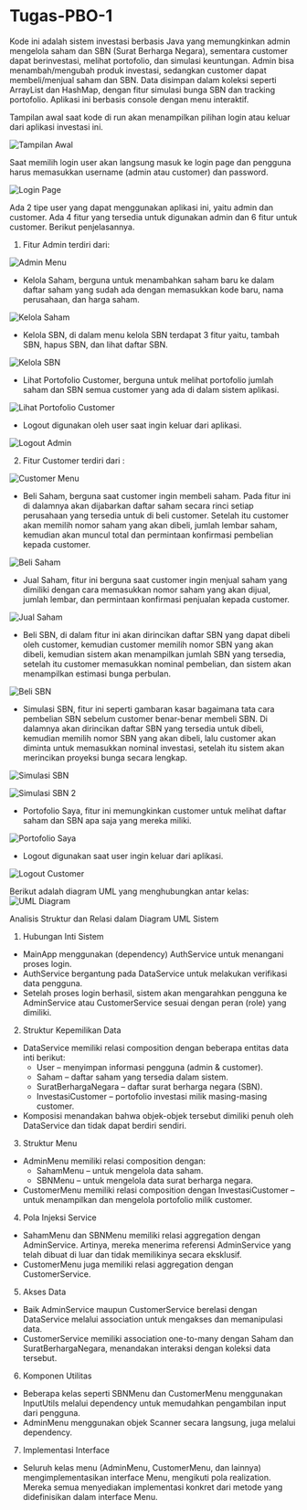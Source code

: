 # Tugas-PBO-1

Kode ini adalah sistem investasi berbasis Java yang memungkinkan admin mengelola saham dan SBN (Surat Berharga Negara), sementara customer dapat berinvestasi, melihat portofolio, dan simulasi keuntungan. Admin bisa menambah/mengubah produk investasi, sedangkan customer dapat membeli/menjual saham dan SBN. Data disimpan dalam koleksi seperti ArrayList dan HashMap, dengan fitur simulasi bunga SBN dan tracking portofolio. Aplikasi ini berbasis console dengan menu interaktif.

Tampilan awal saat kode di run akan menampilkan pilihan login atau keluar dari aplikasi investasi ini. 

![Tampilan Awal](https://raw.githubusercontent.com/titi291123/Tugas-PBO-1/main/assets/images/page_awal.png)

Saat memilih login user akan langsung masuk ke login page dan pengguna harus memasukkan username (admin atau customer) dan password.

![Login Page](https://raw.githubusercontent.com/titi291123/Tugas-PBO-1/main/assets/images/login_page.png)


Ada 2 tipe user yang dapat menggunakan aplikasi ini, yaitu admin dan customer. Ada 4 fitur yang tersedia untuk digunakan admin dan 6 fitur untuk customer. Berikut penjelasannya.
1. Fitur Admin terdiri dari:

![Admin Menu](https://raw.githubusercontent.com/titi291123/Tugas-PBO-1/main/assets/images/Admin_Menu.png)
    
- Kelola Saham, berguna untuk menambahkan saham baru ke dalam daftar saham yang sudah ada dengan memasukkan kode baru, nama perusahaan, dan harga saham.

![Kelola Saham](https://raw.githubusercontent.com/titi291123/Tugas-PBO-1/main/assets/images/Kelola_Saham.png)
            
- Kelola SBN, di dalam menu kelola SBN terdapat 3 fitur yaitu, tambah SBN, hapus SBN, dan lihat daftar SBN.

![Kelola SBN](https://raw.githubusercontent.com/titi291123/Tugas-PBO-1/main/assets/images/Kelola_SBN.png)
            
- Lihat Portofolio Customer, berguna untuk melihat portofolio jumlah saham dan SBN semua customer yang ada di dalam sistem aplikasi.

![Lihat Portofolio Customer](https://raw.githubusercontent.com/titi291123/Tugas-PBO-1/main/assets/images/Lihat_Portofolio_Customer.png)
            
- Logout digunakan oleh user saat ingin keluar dari aplikasi.

![Logout Admin](https://raw.githubusercontent.com/titi291123/Tugas-PBO-1/main/assets/images/Logout_Admin.png)
            

2. Fitur Customer terdiri dari :

![Customer Menu](https://raw.githubusercontent.com/titi291123/Tugas-PBO-1/main/assets/images/Customer_Menu.png)
    
- Beli Saham, berguna saat customer ingin membeli saham. Pada fitur ini di dalamnya akan dijabarkan daftar saham secara rinci setiap perusahaan yang tersedia untuk di beli customer. Setelah itu customer akan memilih nomor saham yang akan dibeli, jumlah lembar saham, kemudian akan muncul total dan permintaan konfirmasi pembelian kepada customer.

![Beli Saham](https://raw.githubusercontent.com/titi291123/Tugas-PBO-1/main/assets/images/Beli_Saham.png)
            
- Jual Saham, fitur ini berguna saat customer ingin menjual saham yang dimiliki dengan cara memasukkan nomor saham yang akan dijual, jumlah lembar, dan permintaan konfirmasi penjualan kepada customer.

![Jual Saham](https://raw.githubusercontent.com/titi291123/Tugas-PBO-1/main/assets/images/Jual_Saham.png)
            
- Beli SBN, di dalam fitur ini akan dirincikan daftar SBN yang dapat dibeli oleh customer, kemudian customer memilih nomor SBN yang akan dibeli, kemudian sistem akan menampilkan jumlah SBN yang tersedia, setelah itu customer memasukkan nominal pembelian, dan sistem akan menampilkan estimasi bunga perbulan.

![Beli SBN](https://raw.githubusercontent.com/titi291123/Tugas-PBO-1/main/assets/images/Beli_SBN.png)
            
- Simulasi SBN, fitur ini seperti  gambaran kasar bagaimana tata cara pembelian SBN sebelum customer benar-benar membeli SBN. Di dalamnya akan dirincikan daftar SBN yang tersedia untuk dibeli, kemudian memilih nomor SBN yang akan dibeli, lalu customer akan diminta untuk memasukkan nominal investasi, setelah itu sistem akan merincikan proyeksi bunga secara lengkap.

![Simulasi SBN](https://raw.githubusercontent.com/titi291123/Tugas-PBO-1/main/assets/images/Simulasi_SBN_1.png)

![Simulasi SBN 2](https://raw.githubusercontent.com/titi291123/Tugas-PBO-1/main/assets/images/Simulasi_SBN_2.png)

            
- Portofolio Saya, fitur ini memungkinkan customer untuk melihat daftar saham dan SBN apa saja yang mereka miliki.

![Portofolio Saya](https://raw.githubusercontent.com/titi291123/Tugas-PBO-1/main/assets/images/Portofolio_Saya.png)

- Logout digunakan saat user ingin keluar dari aplikasi.

![Logout Customer](https://raw.githubusercontent.com/titi291123/Tugas-PBO-1/main/assets/images/Logout_Customer.png)


Berikut adalah diagram UML yang menghubungkan antar kelas:
![UML Diagram](https://raw.githubusercontent.com/titi291123/Tugas-PBO-1/main/assets/images/UML_PBO3.drawio.png)

Analisis Struktur dan Relasi dalam Diagram UML Sistem
1. Hubungan Inti Sistem
- MainApp menggunakan (dependency) AuthService untuk menangani proses login.
- AuthService bergantung pada DataService untuk melakukan verifikasi data pengguna.
- Setelah proses login berhasil, sistem akan mengarahkan pengguna ke AdminService atau  CustomerService sesuai dengan peran (role) yang dimiliki.
2. Struktur Kepemilikan Data
- DataService memiliki relasi composition dengan beberapa entitas data inti berikut:
   - User – menyimpan informasi pengguna (admin & customer).
   - Saham – daftar saham yang tersedia dalam sistem.
   - SuratBerhargaNegara – daftar surat berharga negara (SBN).
   - InvestasiCustomer – portofolio investasi milik masing-masing customer.
- Komposisi menandakan bahwa objek-objek tersebut dimiliki penuh oleh DataService dan tidak dapat berdiri sendiri.
3. Struktur Menu
- AdminMenu memiliki relasi composition dengan:
   - SahamMenu – untuk mengelola data saham.
   - SBNMenu – untuk mengelola data surat berharga negara.
- CustomerMenu memiliki relasi composition dengan InvestasiCustomer – untuk menampilkan dan mengelola portofolio milik customer.
4. Pola Injeksi Service
 - SahamMenu dan SBNMenu memiliki relasi aggregation dengan AdminService. Artinya, mereka menerima referensi AdminService yang telah dibuat di luar dan tidak memilikinya secara eksklusif.
 - CustomerMenu juga memiliki relasi aggregation dengan CustomerService.
5. Akses Data
 - Baik AdminService maupun CustomerService berelasi dengan DataService melalui association untuk mengakses dan memanipulasi data.
 - CustomerService memiliki association one-to-many dengan Saham dan SuratBerhargaNegara, menandakan interaksi dengan koleksi data tersebut.
6. Komponen Utilitas
 - Beberapa kelas seperti SBNMenu dan CustomerMenu menggunakan InputUtils melalui dependency untuk memudahkan pengambilan input dari pengguna.
 - AdminMenu menggunakan objek Scanner secara langsung, juga melalui dependency.
7. Implementasi Interface
 - Seluruh kelas menu (AdminMenu, CustomerMenu, dan lainnya) mengimplementasikan interface Menu, mengikuti pola realization. Mereka semua menyediakan implementasi konkret dari metode yang didefinisikan dalam interface Menu.
